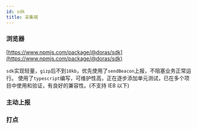 ```yaml
---
id: sdk
title: 采集端
---
```


### 浏览器

[https://www.npmjs.com/package/@doras/sdk](https://www.npmjs.com/package/@doras/sdk)

`sdk`实现轻量，`gizp`后不到`10kb`，优先使用了`sendBeacon`上报，不阻塞业务正常运行。
使用了`typescript`编写，可维护性高，正在逐步添加单元测试，已在多个项目中使用和验证，有良好的兼容性。(不支持 IE8 以下)

### 主动上报

### 打点

